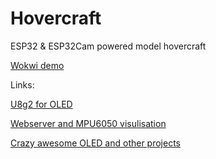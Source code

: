 # Hovercraft
ESP32 &amp; ESP32Cam powered model hovercraft


[Wokwi demo](https://wokwi.com/projects/431698374340953089)



Links:

[U8g2 for OLED](https://github.com/olikraus/u8g2/wiki/u8g2reference)

[Webserver and MPU6050 visulisation](https://randomnerdtutorials.com/esp32-mpu-6050-web-server/#more-101046)

[Crazy awesome OLED and other projects](https://www.youtube.com/@upir_upir)
